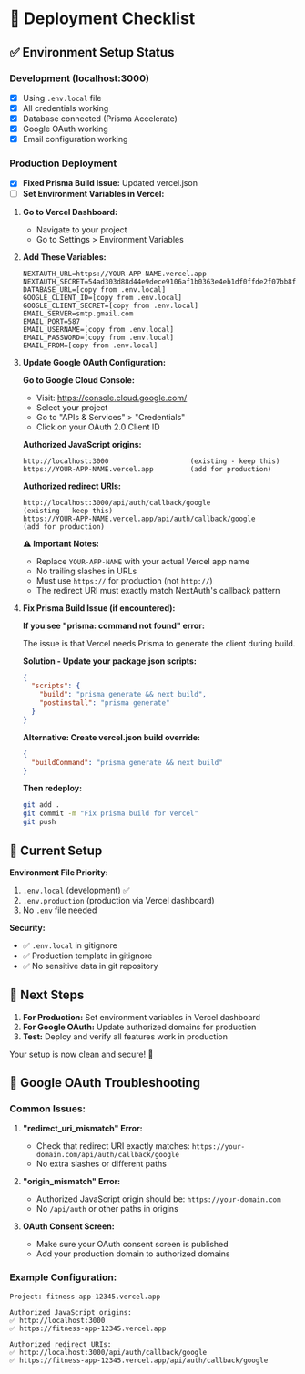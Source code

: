 # 🚀 Deployment Checklist

## ✅ Environment Setup Status

### Development (localhost:3000)
- [x] Using `.env.local` file
- [x] All credentials working
- [x] Database connected (Prisma Accelerate)
- [x] Google OAuth working
- [x] Email configuration working

### Production Deployment
- [x] **Fixed Prisma Build Issue:** Updated vercel.json
- [ ] **Set Environment Variables in Vercel:**

1. **Go to Vercel Dashboard:**
   - Navigate to your project
   - Go to Settings > Environment Variables

2. **Add These Variables:**
   ```
   NEXTAUTH_URL=https://YOUR-APP-NAME.vercel.app
   NEXTAUTH_SECRET=54ad303d88d44e9dece9106af1b0363e4eb1df0ffde2f07bb8fd311a572a510b
   DATABASE_URL=[copy from .env.local]
   GOOGLE_CLIENT_ID=[copy from .env.local]
   GOOGLE_CLIENT_SECRET=[copy from .env.local]
   EMAIL_SERVER=smtp.gmail.com
   EMAIL_PORT=587
   EMAIL_USERNAME=[copy from .env.local]
   EMAIL_PASSWORD=[copy from .env.local]
   EMAIL_FROM=[copy from .env.local]
   ```

3. **Update Google OAuth Configuration:**
   
   **Go to Google Cloud Console:**
   - Visit: https://console.cloud.google.com/
   - Select your project
   - Go to "APIs & Services" > "Credentials"
   - Click on your OAuth 2.0 Client ID
   
   **Authorized JavaScript origins:**
   ```
   http://localhost:3000                    (existing - keep this)
   https://YOUR-APP-NAME.vercel.app         (add for production)
   ```
   
   **Authorized redirect URIs:**
   ```
   http://localhost:3000/api/auth/callback/google                    (existing - keep this)
   https://YOUR-APP-NAME.vercel.app/api/auth/callback/google         (add for production)
   ```
   
   **⚠️ Important Notes:**
   - Replace `YOUR-APP-NAME` with your actual Vercel app name
   - No trailing slashes in URLs
   - Must use `https://` for production (not `http://`)
   - The redirect URI must exactly match NextAuth's callback pattern

4. **Fix Prisma Build Issue (if encountered):**
   
   **If you see "prisma: command not found" error:**
   
   The issue is that Vercel needs Prisma to generate the client during build. 
   
   **Solution - Update your package.json scripts:**
   ```json
   {
     "scripts": {
       "build": "prisma generate && next build",
       "postinstall": "prisma generate"
     }
   }
   ```
   
   **Alternative: Create vercel.json build override:**
   ```json
   {
     "buildCommand": "prisma generate && next build"
   }
   ```
   
   **Then redeploy:**
   ```bash
   git add .
   git commit -m "Fix prisma build for Vercel"
   git push
   ```

## 🔧 Current Setup

**Environment File Priority:**
1. `.env.local` (development) ✅
2. `.env.production` (production via Vercel dashboard)
3. No `.env` file needed

**Security:**
- ✅ `.env.local` in gitignore
- ✅ Production template in gitignore
- ✅ No sensitive data in git repository

## 🎯 Next Steps

1. **For Production:** Set environment variables in Vercel dashboard
2. **For Google OAuth:** Update authorized domains for production
3. **Test:** Deploy and verify all features work in production

Your setup is now clean and secure! 🎉

## 🚨 **Google OAuth Troubleshooting**

### **Common Issues:**

1. **"redirect_uri_mismatch" Error:**
   - Check that redirect URI exactly matches: `https://your-domain.com/api/auth/callback/google`
   - No extra slashes or different paths

2. **"origin_mismatch" Error:**
   - Authorized JavaScript origin should be: `https://your-domain.com`
   - No `/api/auth` or other paths in origins

3. **OAuth Consent Screen:**
   - Make sure your OAuth consent screen is published
   - Add your production domain to authorized domains

### **Example Configuration:**
```
Project: fitness-app-12345.vercel.app

Authorized JavaScript origins:
✅ http://localhost:3000
✅ https://fitness-app-12345.vercel.app

Authorized redirect URIs:
✅ http://localhost:3000/api/auth/callback/google
✅ https://fitness-app-12345.vercel.app/api/auth/callback/google
```